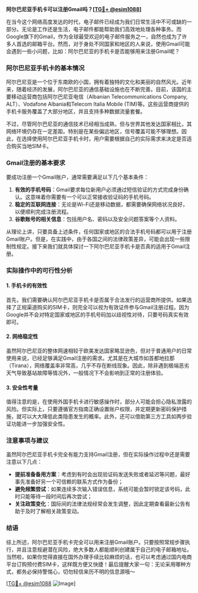**阿尔巴尼亚手机卡可以注册Gmail吗？[[TG💪+ @esim1088](https://t.me/s/esim1088)]**

在当今这个网络高度发达的时代，电子邮件已经成为我们日常生活中不可或缺的一部分。无论是工作还是生活，电子邮件都能帮助我们高效地处理各种事务。而Google旗下的Gmail，作为全球最受欢迎的电子邮件服务之一，自然也成为了许多人首选的邮箱平台。然而，对于身处不同国家和地区的人来说，使用Gmail可能会遇到一些小问题，比如：阿尔巴尼亚的手机卡是否能够用来注册Gmail呢？

### 阿尔巴尼亚手机卡的基本情况

阿尔巴尼亚是一个位于东南欧的小国，拥有着独特的文化和美丽的自然风光。近年来，随着经济的发展，阿尔巴尼亚的通信基础设施也在不断完善。目前，该国的主要移动运营商包括阿尔巴尼亚电信（Albanian Telecommunications Company, ALT）、Vodafone Albania和Telecom Italia Mobile (TIM)等。这些运营商提供的手机卡服务覆盖了大部分地区，并且支持多种数据流量套餐。

不过，尽管阿尔巴尼亚的通信技术已经相当成熟，但与世界其他发达国家相比，其网络环境仍存在一定差距。特别是在某些偏远地区，信号覆盖可能不够理想。因此，在选择使用阿尔巴尼亚手机卡时，用户需要根据自己的实际需求来决定是否适合购买当地SIM卡。

### Gmail注册的基本要求

要成功注册一个Gmail账户，通常需要满足以下几个基本条件：

1. **有效的手机号码**：Gmail要求每位新用户必须通过短信验证的方式完成身份确认。这意味着你需要有一个可以正常接收验证码的手机号码。
2. **稳定的互联网连接**：无论是Wi-Fi还是移动数据，都需要确保网络状况良好，以便顺利完成注册流程。
3. **谷歌账号的相关信息**：包括用户名、密码以及安全问题答案等个人资料。

从理论上讲，只要具备上述条件，任何国家或地区的合法手机号码都可以用于注册Gmail账户。但是，在实践中，由于各国之间的法律政策差异，可能会出现一些限制性规定。接下来我们就具体探讨一下阿尔巴尼亚手机卡是否真的适用于Gmail注册。

### 实际操作中的可行性分析

#### 1. 手机卡的有效性
首先，我们需要确认阿尔巴尼亚手机卡是否属于合法发行的运营商所提供。如果选择了正规渠道购买的SIM卡，则完全可以视为有效证件参与Gmail注册过程。因为Google并不会对特定国家或地区的手机号码加以歧视性对待，只要号码真实有效即可。

#### 2. 网络稳定性
虽然阿尔巴尼亚的整体网速相较于欧美发达国家略显逊色，但对于普通用户的日常使用来说，已经足够满足Gmail注册的需求。尤其是在大城市如首都地拉那（Tirana），网络覆盖率非常高，几乎不存在断线现象。因此，除非遇到极端恶劣天气导致基站故障等情况外，一般情况下不会影响到正常的注册体验。

#### 3. 安全性考量
值得注意的是，在使用外国手机卡进行敏感操作时，部分人可能会担心隐私泄露的风险。但实际上，只要遵循官方指南正确设置账户权限，并定期更新密码保护措施，就可以大大降低此类隐患发生的概率。此外，还可以借助第三方工具如两步验证功能进一步加强安全性。

### 注意事项与建议

虽然阿尔巴尼亚手机卡完全有能力支持Gmail注册，但在实际操作过程中还是需要注意以下几点：

- **提前准备备用方案**：考虑到有时会出现验证码发送失败或者延迟等问题，最好事先准备好另一个可信赖的联系方式作为备份；
- **避免频繁尝试**：如果连续多次输入错误信息，系统可能会暂时锁定该号码，此时只能等待一段时间后再次尝试；
- **关注政策变化**：国际间的法律法规经常会发生调整，因此定期查看最新公告有助于及时了解相关政策变动。

### 结语

综上所述，阿尔巴尼亚手机卡完全可以用来注册Gmail账户。只要按照常规步骤执行，并且注意规避潜在风险，绝大多数人都能顺利创建属于自己的电子邮箱地址。当然啦，如果你觉得直接在国外办理手续比较麻烦的话，也可以考虑通过国内电商平台订购预付费SIM卡，这样既方便又快捷！最后提醒大家一句：无论采用哪种方式，都务必保持警惕心，切勿轻信来历不明的信息源哦～

[[TG💪+ @esim1088](https://t.me/s/esim1088) ![Image](https://i.postimg.cc/4NQfJmqS/Snipaste-2025-05-13-00-14-12.png)]